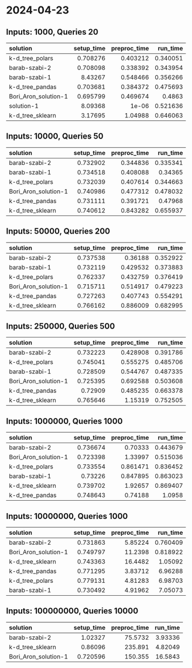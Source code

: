 # 2024-04-23

## Inputs: 1000, Queries 20

| solution             |   setup_time |   preproc_time |   run_time |
|:---------------------|-------------:|---------------:|-----------:|
| k-d_tree_polars      |     0.708276 |       0.403212 |   0.340051 |
| barab-szabi-2        |     0.708098 |       0.338392 |   0.343954 |
| barab-szabi-1        |     8.43267  |       0.548466 |   0.356266 |
| k-d_tree_pandas      |     0.703681 |       0.384372 |   0.475693 |
| Bori_Aron_solution-1 |     0.695799 |       0.469674 |   0.4863   |
| solution-1           |     8.09368  |       1e-06    |   0.521636 |
| k-d_tree_sklearn     |     3.17695  |       1.04988  |   0.646063 |

## Inputs: 10000, Queries 50

| solution             |   setup_time |   preproc_time |   run_time |
|:---------------------|-------------:|---------------:|-----------:|
| barab-szabi-2        |     0.732902 |       0.344836 |   0.335341 |
| barab-szabi-1        |     0.734518 |       0.408088 |   0.34365  |
| k-d_tree_polars      |     0.732039 |       0.407614 |   0.344663 |
| Bori_Aron_solution-1 |     0.740986 |       0.477312 |   0.478032 |
| k-d_tree_pandas      |     0.731111 |       0.391721 |   0.47968  |
| k-d_tree_sklearn     |     0.740612 |       0.843282 |   0.655937 |

## Inputs: 50000, Queries 200

| solution             |   setup_time |   preproc_time |   run_time |
|:---------------------|-------------:|---------------:|-----------:|
| barab-szabi-2        |     0.737538 |       0.36188  |   0.352922 |
| barab-szabi-1        |     0.732119 |       0.429532 |   0.373883 |
| k-d_tree_polars      |     0.762337 |       0.432759 |   0.376419 |
| Bori_Aron_solution-1 |     0.715711 |       0.514917 |   0.479223 |
| k-d_tree_pandas      |     0.727263 |       0.407743 |   0.554291 |
| k-d_tree_sklearn     |     0.766162 |       0.886009 |   0.682995 |

## Inputs: 250000, Queries 500

| solution             |   setup_time |   preproc_time |   run_time |
|:---------------------|-------------:|---------------:|-----------:|
| barab-szabi-2        |     0.732223 |       0.428908 |   0.391786 |
| k-d_tree_polars      |     0.745041 |       0.555275 |   0.485706 |
| barab-szabi-1        |     0.728509 |       0.544767 |   0.487335 |
| Bori_Aron_solution-1 |     0.725395 |       0.692588 |   0.503608 |
| k-d_tree_pandas      |     0.72909  |       0.485235 |   0.663378 |
| k-d_tree_sklearn     |     0.765646 |       1.15319  |   0.752505 |

## Inputs: 1000000, Queries 1000

| solution             |   setup_time |   preproc_time |   run_time |
|:---------------------|-------------:|---------------:|-----------:|
| barab-szabi-2        |     0.736674 |       0.70333  |   0.443679 |
| Bori_Aron_solution-1 |     0.723398 |       1.33997  |   0.515036 |
| k-d_tree_polars      |     0.733554 |       0.861471 |   0.836452 |
| barab-szabi-1        |     0.73226  |       0.847895 |   0.863023 |
| k-d_tree_sklearn     |     0.739702 |       1.92657  |   0.869407 |
| k-d_tree_pandas      |     0.748643 |       0.74188  |   1.0958   |

## Inputs: 10000000, Queries 1000

| solution             |   setup_time |   preproc_time |   run_time |
|:---------------------|-------------:|---------------:|-----------:|
| barab-szabi-2        |     0.731863 |        5.85224 |   0.760409 |
| Bori_Aron_solution-1 |     0.749797 |       11.2398  |   0.818922 |
| k-d_tree_sklearn     |     0.743363 |       16.4482  |   1.05092  |
| k-d_tree_pandas      |     0.771295 |        3.83712 |   6.96288  |
| k-d_tree_polars      |     0.779131 |        4.81283 |   6.98703  |
| barab-szabi-1        |     0.730492 |        4.91962 |   7.05073  |

## Inputs: 100000000, Queries 10000

| solution             |   setup_time |   preproc_time |   run_time |
|:---------------------|-------------:|---------------:|-----------:|
| barab-szabi-2        |     1.02327  |        75.5732 |    3.93336 |
| k-d_tree_sklearn     |     0.86096  |       235.891  |    4.82049 |
| Bori_Aron_solution-1 |     0.720596 |       150.355  |   16.5843  |